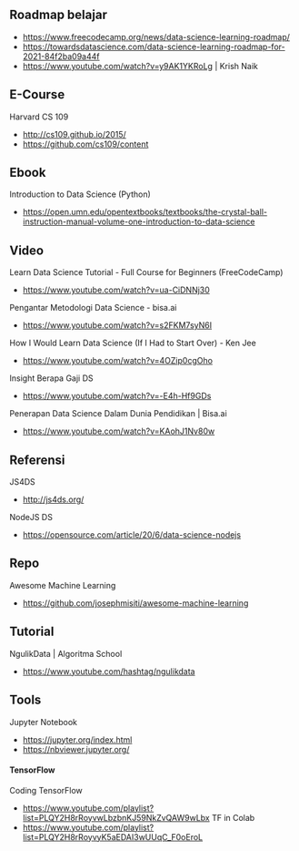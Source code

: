 
## Roadmap belajar

- https://www.freecodecamp.org/news/data-science-learning-roadmap/
- https://towardsdatascience.com/data-science-learning-roadmap-for-2021-84f2ba09a44f
- https://www.youtube.com/watch?v=y9AK1YKRoLg | Krish Naik

## E-Course

Harvard CS 109
- http://cs109.github.io/2015/
- https://github.com/cs109/content

## Ebook

Introduction to Data Science (Python)
- https://open.umn.edu/opentextbooks/textbooks/the-crystal-ball-instruction-manual-volume-one-introduction-to-data-science

## Video

Learn Data Science Tutorial - Full Course for Beginners (FreeCodeCamp)
- https://www.youtube.com/watch?v=ua-CiDNNj30

Pengantar Metodologi Data Science - bisa.ai
- https://www.youtube.com/watch?v=s2FKM7syN6I

How I Would Learn Data Science (If I Had to Start Over) - Ken Jee
- https://www.youtube.com/watch?v=4OZip0cgOho

Insight Berapa Gaji DS
- https://www.youtube.com/watch?v=-E4h-Hf9GDs

Penerapan Data Science Dalam Dunia Pendidikan | Bisa.ai
- https://www.youtube.com/watch?v=KAohJ1Nv80w

## Referensi

JS4DS
- http://js4ds.org/

NodeJS DS
- https://opensource.com/article/20/6/data-science-nodejs

## Repo

Awesome Machine Learning
- https://github.com/josephmisiti/awesome-machine-learning

## Tutorial

NgulikData | Algoritma School
- https://www.youtube.com/hashtag/ngulikdata

## Tools

Jupyter Notebook
- https://jupyter.org/index.html
- https://nbviewer.jupyter.org/

#### TensorFlow
Coding TensorFlow
- https://www.youtube.com/playlist?list=PLQY2H8rRoyvwLbzbnKJ59NkZvQAW9wLbx
TF in Colab
- https://www.youtube.com/playlist?list=PLQY2H8rRoyvyK5aEDAI3wUUqC_F0oEroL
